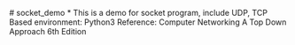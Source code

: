#   s o c k e t _ d e m o  
  
 * * *  
  
 T h i s   i s   a   d e m o   f o r   s o c k e t   p r o g r a m ,   i n c l u d e   U D P ,   T C P  
  
 B a s e d   e n v i r o n m e n t :   P y t h o n 3  
  
 R e f e r e n c e :   C o m p u t e r   N e t w o r k i n g   A   T o p   D o w n   A p p r o a c h   6 t h   E d i t i o n 